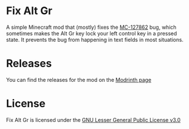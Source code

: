 # Fix Alt Gr
A simple Minecraft mod that (mostly) fixes the [MC-127862](https://bugs.mojang.com/browse/MC-127862) bug, which sometimes makes the Alt Gr key lock your left control key in a pressed state. It prevents the bug from happening in text fields in most situations.

# Releases
You can find the releases for the mod on the [Modrinth page](https://modrinth.com/mod/fix-alt-gr)

# License
Fix Alt Gr is licensed under the [GNU Lesser General Public License v3.0](https://github.com/MikolajKolek/fix-alt-gr/blob/1.18.2/COPYING.LESSER.md)
